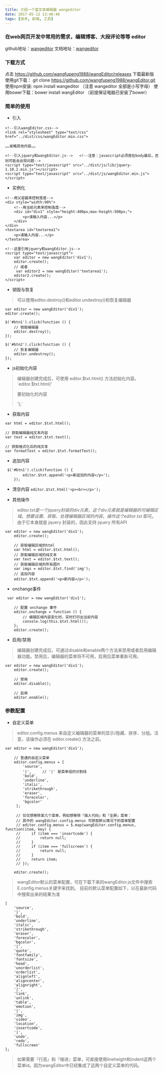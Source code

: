 ```yaml
---
title: 介绍一个富文本编辑器 wangeditor
date: 2017-05-12 13:48:48
tags: [技术, 前端, 工具]
---
```


### 在web网页开发中常用的需求，编辑博客、大段评论等等 editor
github地址：[wangeditor](https://github.com/wangfupeng1988/wangEditor)
文档地址：[wangeditor](http://www.kancloud.cn/wangfupeng/wangeditor2)

### 下载方式

点击 https://github.com/wangfupeng1988/wangEditor/releases 下载最新版
使用git下载： git clone https://github.com/wangfupeng1988/wangEditor.git
使用npm安装: npm install wangeditor （注意 wangeditor 全部是小写字母）
使用bower下载：bower install wangEditor （前提保证电脑已安装了bower）
<!-- more -->
### 简单的使用
+ 引入
```
<!--引入wangEditor.css-->
<link rel="stylesheet" type="text/css" href="../dist/css/wangEditor.min.css">

……省略其他内容……

<!--引入jquery和wangEditor.js-->   <!--注意：javascript必须放在body最后，否则可能会出现问题-->
<script type="text/javascript" src="../dist/js/lib/jquery-1.10.2.min.js"></script>
<script type="text/javascript" src="../dist/js/wangEditor.min.js"></script>
```
+ 实例化
```
<!--用父容器来控制宽度-->
<div style="width:90%">
    <!--用当前元素来控制高度-->
    <div id="div1" style="height:400px;max-height:500px;">
        <p>请输入内容...</p>
    </div>
</div>
<textarea id="textarea1">
    <p>请输入内容...</p>
</textarea>

<!--这里引用jquery和wangEditor.js-->
<script type="text/javascript">
    var editor = new wangEditor('div1');
    editor.create();
    // 或者
     var editor2 = new wangEditor('textarea1');
    editor2.create();
</script>
```

+ 销毁与恢复
> 可以使用editor.destroy()和editor.undestroy()和恢复编辑器

```
var editor = new wangEditor('div1');
editor.create();

$('#btn1').click(function () {
    // 销毁编辑器
    editor.destroy();
});

$('#btn2').click(function () {
    // 恢复编辑器
    editor.undestroy();
});
```

+ js初始化内容
> 编辑器创建完成后，可使用 editor.$txt.html() 方法初始化内容。
`editor.$txt.html('<p>要初始化的内容</p>');`

+ 获取内容
```
var html = editor.$txt.html();

// 获取编辑器纯文本内容
var text = editor.$txt.text();

// 获取格式化后的纯文本
var formatText = editor.$txt.formatText();
```

+ 追加内容

```
 $('#btn1').click(function () {
        editor.$txt.append('<p>新追加的内容</p>');
    });
```

+ 清空内容
`editor.$txt.html('<p><br></p>');`

+ 其他操作
> editor.$txt 是一个 jquery 封装的div元素，这个div元素就是编辑器的可编辑区域。
想要设置、获取、处理编辑器区域的内容，操作这个 editor.$txt 即可。由于它本身就是 jquery 封装的，因此支持 jquery 所有API

```
var editor = new wangEditor('div1');
    editor.create();

    // 获取编辑区域的html
    var html = editor.$txt.html();
    // 获取编辑区域的纯文本
    var text = editor.$txt.text();
    // 获取编辑区域的所有图片
    var imgs = editor.$txt.find('img');
    // 追加内容
    editor.$txt.append('<p>新内容</p>');
```

+ onchange事件

```
 var editor = new wangEditor('div1');

    // 配置 onchange 事件
    editor.onchange = function () {
        // 编辑区域内容变化时，实时打印出当前内容
        console.log(this.$txt.html());
    };
    editor.create();
```
+ 启用/禁用
> 编辑器创建完成后，可通过disable和enable两个方法来禁用或者启用编辑器功能。禁用后，编辑器的菜单将不可用，启用后菜单重新可用。

```
var editor = new wangEditor('div1');
    editor.create();

    // 禁用
    editor.disable();

    // 启用
    editor.enable();
```

### 参数配置
+ 自定义菜单
> editor.config.menus 来自定义编辑器的菜单的显示/隐藏、排序、分组。注意，该操作必须在 editor.create() 方法之前。

```
var editor = new wangEditor('div1');

    // 普通的自定义菜单
    editor.config.menus = [
        'source',
        '|',     // '|' 是菜单组的分割线
        'bold',
        'underline',
        'italic',
        'strikethrough',
        'eraser',
        'forecolor',
        'bgcolor'
     ];

     // 仅仅想移除某几个菜单，例如想移除『插入代码』和『全屏』菜单：
     // 其中的 wangEditor.config.menus 可获取默认情况下的菜单配置
     // editor.config.menus = $.map(wangEditor.config.menus, function(item, key) {
     //     if (item === 'insertcode') {
     //         return null;
     //     }
     //     if (item === 'fullscreen') {
     //         return null;
     //     }
     //     return item;
     // });

    editor.create();
```
> wangEditor默认的菜单配置，可在下载下来的wangEditor.js文件中搜索E.config.menus关键字来找到。
目前的默认菜单配置如下，以在最新代码中搜索出来的结果为准

```
[
    'source',
    '|',
    'bold',
    'underline',
    'italic',
    'strikethrough',
    'eraser',
    'forecolor',
    'bgcolor',
    '|',
    'quote',
    'fontfamily',
    'fontsize',
    'head',
    'unorderlist',
    'orderlist',
    'alignleft',
    'aligncenter',
    'alignright',
    '|',
    'link',
    'unlink',
    'table',
    'emotion',
    '|',
    'img',
    'video',
    'location',
    'insertcode',
    '|',
    'undo',
    'redo',
    'fullscreen'
];
```
> 如果需要『行高』和『缩进』菜单，可直接使用lineheight和indent这两个菜单id。因为wangEditor中已经集成了这两个自定义菜单的代码。


